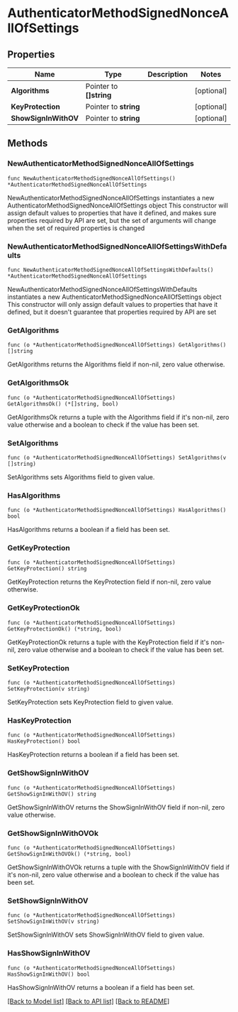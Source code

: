 # AuthenticatorMethodSignedNonceAllOfSettings

## Properties

Name | Type | Description | Notes
------------ | ------------- | ------------- | -------------
**Algorithms** | Pointer to **[]string** |  | [optional] 
**KeyProtection** | Pointer to **string** |  | [optional] 
**ShowSignInWithOV** | Pointer to **string** |  | [optional] 

## Methods

### NewAuthenticatorMethodSignedNonceAllOfSettings

`func NewAuthenticatorMethodSignedNonceAllOfSettings() *AuthenticatorMethodSignedNonceAllOfSettings`

NewAuthenticatorMethodSignedNonceAllOfSettings instantiates a new AuthenticatorMethodSignedNonceAllOfSettings object
This constructor will assign default values to properties that have it defined,
and makes sure properties required by API are set, but the set of arguments
will change when the set of required properties is changed

### NewAuthenticatorMethodSignedNonceAllOfSettingsWithDefaults

`func NewAuthenticatorMethodSignedNonceAllOfSettingsWithDefaults() *AuthenticatorMethodSignedNonceAllOfSettings`

NewAuthenticatorMethodSignedNonceAllOfSettingsWithDefaults instantiates a new AuthenticatorMethodSignedNonceAllOfSettings object
This constructor will only assign default values to properties that have it defined,
but it doesn't guarantee that properties required by API are set

### GetAlgorithms

`func (o *AuthenticatorMethodSignedNonceAllOfSettings) GetAlgorithms() []string`

GetAlgorithms returns the Algorithms field if non-nil, zero value otherwise.

### GetAlgorithmsOk

`func (o *AuthenticatorMethodSignedNonceAllOfSettings) GetAlgorithmsOk() (*[]string, bool)`

GetAlgorithmsOk returns a tuple with the Algorithms field if it's non-nil, zero value otherwise
and a boolean to check if the value has been set.

### SetAlgorithms

`func (o *AuthenticatorMethodSignedNonceAllOfSettings) SetAlgorithms(v []string)`

SetAlgorithms sets Algorithms field to given value.

### HasAlgorithms

`func (o *AuthenticatorMethodSignedNonceAllOfSettings) HasAlgorithms() bool`

HasAlgorithms returns a boolean if a field has been set.

### GetKeyProtection

`func (o *AuthenticatorMethodSignedNonceAllOfSettings) GetKeyProtection() string`

GetKeyProtection returns the KeyProtection field if non-nil, zero value otherwise.

### GetKeyProtectionOk

`func (o *AuthenticatorMethodSignedNonceAllOfSettings) GetKeyProtectionOk() (*string, bool)`

GetKeyProtectionOk returns a tuple with the KeyProtection field if it's non-nil, zero value otherwise
and a boolean to check if the value has been set.

### SetKeyProtection

`func (o *AuthenticatorMethodSignedNonceAllOfSettings) SetKeyProtection(v string)`

SetKeyProtection sets KeyProtection field to given value.

### HasKeyProtection

`func (o *AuthenticatorMethodSignedNonceAllOfSettings) HasKeyProtection() bool`

HasKeyProtection returns a boolean if a field has been set.

### GetShowSignInWithOV

`func (o *AuthenticatorMethodSignedNonceAllOfSettings) GetShowSignInWithOV() string`

GetShowSignInWithOV returns the ShowSignInWithOV field if non-nil, zero value otherwise.

### GetShowSignInWithOVOk

`func (o *AuthenticatorMethodSignedNonceAllOfSettings) GetShowSignInWithOVOk() (*string, bool)`

GetShowSignInWithOVOk returns a tuple with the ShowSignInWithOV field if it's non-nil, zero value otherwise
and a boolean to check if the value has been set.

### SetShowSignInWithOV

`func (o *AuthenticatorMethodSignedNonceAllOfSettings) SetShowSignInWithOV(v string)`

SetShowSignInWithOV sets ShowSignInWithOV field to given value.

### HasShowSignInWithOV

`func (o *AuthenticatorMethodSignedNonceAllOfSettings) HasShowSignInWithOV() bool`

HasShowSignInWithOV returns a boolean if a field has been set.


[[Back to Model list]](../README.md#documentation-for-models) [[Back to API list]](../README.md#documentation-for-api-endpoints) [[Back to README]](../README.md)


